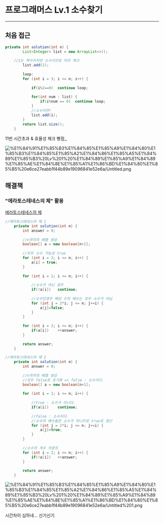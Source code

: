 # 프로그래머스 Lv.1 소수찾기

---

## 처음 접근

```java
private int solution(int n) {
		List<Integer> list = new ArrayList<>();
        
    //2는 짝수이지만 소수이므로 미리 체크
		list.add(2);
		
		loop:
		for (int i = 3; i <= n; i++) {
			
			if(i%2==0)	continue loop;	
			
			for(int num : list) {
				if(i%num == 0)	continue loop;
			}
            //소수이면!
			list.add(i);
		}
		return list.size();
	}
```

 

11번 시간초과 & 효율성 체크 빵점,,

![%E1%84%91%E1%85%B3%E1%84%85%E1%85%A9%E1%84%80%E1%85%B3%E1%84%85%E1%85%A2%E1%84%86%E1%85%A5%E1%84%89%E1%85%B3%20Lv%201%20%E1%84%89%E1%85%A9%E1%84%89%E1%85%AE%E1%84%8E%E1%85%A1%E1%86%BD%E1%84%80%E1%85%B5%20e6ce27eabb1f44b89e19096841e52e6a/Untitled.png](%E1%84%91%E1%85%B3%E1%84%85%E1%85%A9%E1%84%80%E1%85%B3%E1%84%85%E1%85%A2%E1%84%86%E1%85%A5%E1%84%89%E1%85%B3%20Lv%201%20%E1%84%89%E1%85%A9%E1%84%89%E1%85%AE%E1%84%8E%E1%85%A1%E1%86%BD%E1%84%80%E1%85%B5%20e6ce27eabb1f44b89e19096841e52e6a/Untitled.png)

## 해결책

### "에라토스테네스의 체" 활용

[에라토스테네스의 체](https://ko.wikipedia.org/wiki/%EC%97%90%EB%9D%BC%ED%86%A0%EC%8A%A4%ED%85%8C%EB%84%A4%EC%8A%A4%EC%9D%98_%EC%B2%B4)

```java
//에라토스테네스의 체 1
	private int solution(int n) {
		int answer = 0;
		
		//n까지의 배열 생성
		boolean[] a = new boolean[n+1];
		
		//모두 소수 가능성 true
		for (int i = 2; i <= n; i++) {
			a[i] = true;
		}
		
		for (int i = 2; i <= n; i++) {
			
			//소수가 아닌 경우
			if(!a[i])	continue;
			
			//소수인경우 해당 수의 배수는 모두 소수가 아님
			for (int j = 2*i; j <= n; j+=i) {
				a[j]=false;
			}
		}
		
		for (int i = 2; i <= n; i++) {
			if(a[i])	++answer;
		}
		
		return answer;
	}
```

```java
//에라토스테네스의 체 2
	private int solution(int n) {
		int answer = 0;
		
		//n까지의 배열 생성
		//모두 false로 초기화 => false : 소수이다.
		boolean[] a = new boolean[n+1];
		
		for (int i = 2; i <= n; i++) {
			
			//true : 소수가 아니다.
			if(a[i])	continue;
			
			//false : 소수이다.
			//소수의 배수들은 소수가 아니므로 true로 갱신
			for (int j = 2*i; j <= n; j+=i) {
				a[j]=true;
			}
		}
		
		//소수의 개수 카운트
		for (int i = 2; i <= n; i++) {
			if(!a[i])	++answer;
		}
		
		return answer;
	}
```

![%E1%84%91%E1%85%B3%E1%84%85%E1%85%A9%E1%84%80%E1%85%B3%E1%84%85%E1%85%A2%E1%84%86%E1%85%A5%E1%84%89%E1%85%B3%20Lv%201%20%E1%84%89%E1%85%A9%E1%84%89%E1%85%AE%E1%84%8E%E1%85%A1%E1%86%BD%E1%84%80%E1%85%B5%20e6ce27eabb1f44b89e19096841e52e6a/Untitled%201.png](%E1%84%91%E1%85%B3%E1%84%85%E1%85%A9%E1%84%80%E1%85%B3%E1%84%85%E1%85%A2%E1%84%86%E1%85%A5%E1%84%89%E1%85%B3%20Lv%201%20%E1%84%89%E1%85%A9%E1%84%89%E1%85%AE%E1%84%8E%E1%85%A1%E1%86%BD%E1%84%80%E1%85%B5%20e6ce27eabb1f44b89e19096841e52e6a/Untitled%201.png)

시간차이 심하네... 신기신기